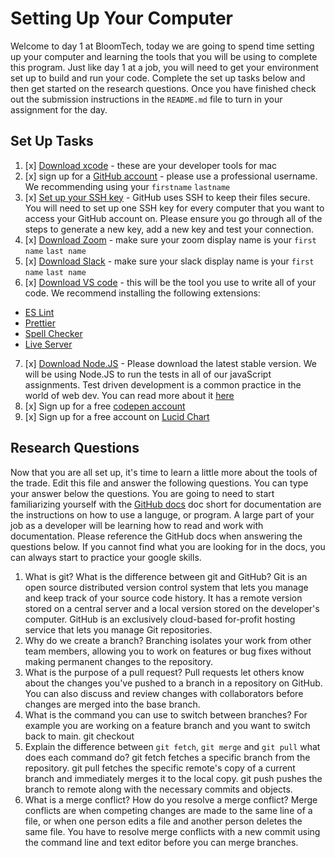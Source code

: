# Setting Up Your Computer

Welcome to day 1 at BloomTech, today we are going to spend time setting up your computer and learning the tools that you will be using to complete this program. Just like day 1 at a job, you will need to get your environment set up to build and run your code. Complete the set up tasks below and then get started on the research questions. Once you have finished check out the submission instructions in the `README.md` file to turn in your assignment for the day. 

## Set Up Tasks 
1. [x] [Download xcode](https://apps.apple.com/us/app/xcode/id497799835?mt=12) - these are your developer tools for mac 
2. [x] sign up for a [GitHub account](https://github.com/join) - please use a professional username. We recommending using your `firstname` `lastname`
3. [x] [Set up your SSH key](https://docs.github.com/en/authentication/connecting-to-github-with-ssh/generating-a-new-ssh-key-and-adding-it-to-the-ssh-agent) - GitHub uses SSH to keep their files secure. You will need to set up one SSH key for every computer that you want to access your GitHub account on. Please ensure you go through all of the steps to generate a new key, add a new key and test your connection.
4. [x] [Download Zoom](https://zoom.us/download) - make sure your zoom display name is your `first name` `last name`
5. [x] [Download Slack](https://slack.com/help/articles/207677868-Download-Slack-for-Mac) - make sure your slack display name is your `first name` `last name` 
6. [x] [Download VS code](https://code.visualstudio.com/download) - this will be the tool you use to write all of your code. We recommend installing the following extensions: 
- [ES Lint](https://marketplace.visualstudio.com/items?itemName=dbaeumer.vscode-eslint)
- [Prettier](https://marketplace.visualstudio.com/items?itemName=esbenp.prettier-vscode)
- [Spell Checker](https://marketplace.visualstudio.com/items?itemName=streetsidesoftware.code-spell-checker)
- [Live Server](https://marketplace.visualstudio.com/items?itemName=ritwickdey.LiveServer)
7. [x] [Download Node.JS](https://nodejs.org/en/) - Please download the latest stable version. We will be using Node.JS to run the tests in all of our javaScript assignments. Test driven development is a common practice in the world of web dev. You can read more about it [here](https://www.freecodecamp.org/news/test-driven-development-what-it-is-and-what-it-is-not-41fa6bca02a2/) 
8. [x] Sign up for a free [codepen account](https://codepen.io/accounts/signup/user/free)
9. [x] Sign up for a free account on [Lucid Chart](https://www.lucidchart.com/pages/landing?utm_source=google&utm_medium=cpc&utm_campaign[…]tTwOoXp_lCeLTC97pikTFa5cE58FWHwjjpTSGsGPRqR2AAaAh-MEALw_wcB)

## Research Questions 

Now that you are all set up, it's time to learn a little more about the tools of the trade. Edit this file and answer the following questions. You can type your answer below the questions. You are going to need to start familiarizing yourself with the [GitHub docs](https://docs.github.com/en) doc short for documentation are the instructions on how to use a languge, or program. A large part of your job as a developer will be learning how to read and work with documentation. Please reference the GitHub docs when answering the questions below. If you cannot find what you are looking for in the docs, you can always start to practice your google skills. 

1. What is git? What is the difference between git and GitHub? 
Git is an open source distributed version control system that lets you manage and keep track of your source code history. It has a remote version stored on a central server and a local version stored on the developer's computer. GitHub is an exclusively cloud-based for-profit hosting service that lets you manage Git repositories.
2. Why do we create a branch? 
Branching isolates your work from other team members, allowing you to work on features or bug fixes without making permanent changes to the repository. 
3. What is the purpose of a pull request? 
Pull requests let others know about the changes you've pushed to a branch in a repository on GitHub. You can also discuss and review changes with collaborators before changes are merged into the base branch.
4. What is the command you can use to switch between branches? For example you are working on a feature branch and you want to switch back to main. 
git checkout
5. Explain the difference between `git fetch`, `git merge` and `git pull` what does each command do? 
git fetch fetches a specific branch from the repository. git pull fetches the specific remote's copy of a current branch and immediately merges it to the local copy. git push pushes the branch to remote along with the necessary commits and objects.
6. What is a merge conflict? How do you resolve a merge conflict? 
Merge conflicts are when competing changes are made to the same line of a file, or when one person edits a file and another person deletes the same file. You have to resolve merge conflicts with a new commit using the command line and text editor before you can merge branches.



